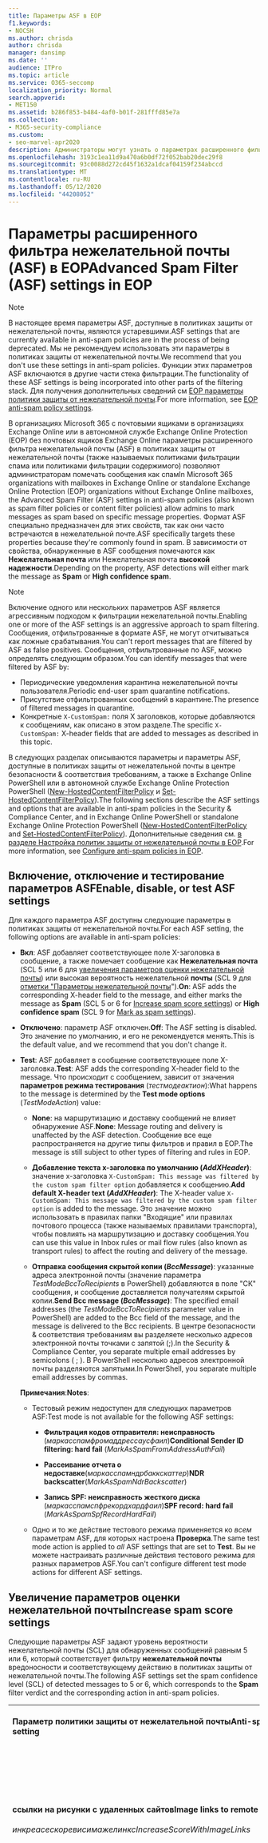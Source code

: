 ```yaml
---
title: Параметры ASF в EOP
f1.keywords:
- NOCSH
ms.author: chrisda
author: chrisda
manager: dansimp
ms.date: ''
audience: ITPro
ms.topic: article
ms.service: O365-seccomp
localization_priority: Normal
search.appverid:
- MET150
ms.assetid: b286f853-b484-4af0-b01f-281fffd85e7a
ms.collection:
- M365-security-compliance
ms.custom:
- seo-marvel-apr2020
description: Администраторы могут узнать о параметрах расширенного фильтра нежелательной почты (ASF), доступных в политиках защиты от нежелательной почты в Exchange Online Protection (EOP).
ms.openlocfilehash: 3193c1ea11d9a470a6b0df72f052bab20dec29f8
ms.sourcegitcommit: 93c0088d272cd45f1632a1dcaf04159f234abccd
ms.translationtype: MT
ms.contentlocale: ru-RU
ms.lasthandoff: 05/12/2020
ms.locfileid: "44208052"
---
```

# <a name="advanced-spam-filter-asf-settings-in-eop"></a><span data-ttu-id="f123a-103">Параметры расширенного фильтра нежелательной почты (ASF) в EOP</span><span class="sxs-lookup"><span data-stu-id="f123a-103">Advanced Spam Filter (ASF) settings in EOP</span></span>

> [!NOTE]
> <span data-ttu-id="f123a-104">В настоящее время параметры ASF, доступные в политиках защиты от нежелательной почты, являются устаревшими.</span><span class="sxs-lookup"><span data-stu-id="f123a-104">ASF settings that are currently available in anti-spam policies are in the process of being deprecated.</span></span> <span data-ttu-id="f123a-105">Мы не рекомендуем использовать эти параметры в политиках защиты от нежелательной почты.</span><span class="sxs-lookup"><span data-stu-id="f123a-105">We recommend that you don't use these settings in anti-spam policies.</span></span> <span data-ttu-id="f123a-106">Функции этих параметров ASF включаются в другие части стека фильтрации.</span><span class="sxs-lookup"><span data-stu-id="f123a-106">The functionality of these ASF settings is being incorporated into other parts of the filtering stack.</span></span> <span data-ttu-id="f123a-107">Для получения дополнительных сведений см [EOP параметры политики защиты от нежелательной почты](recommended-settings-for-eop-and-office365-atp.md#eop-anti-spam-policy-settings).</span><span class="sxs-lookup"><span data-stu-id="f123a-107">For more information, see [EOP anti-spam policy settings](recommended-settings-for-eop-and-office365-atp.md#eop-anti-spam-policy-settings).</span></span>

<span data-ttu-id="f123a-108">В организациях Microsoft 365 с почтовыми ящиками в организациях Exchange Online или в автономной службе Exchange Online Protection (EOP) без почтовых ящиков Exchange Online параметры расширенного фильтра нежелательной почты (ASF) в политиках защиты от нежелательной почты (также называемых политиками фильтрации спама или политиками фильтрации содержимого) позволяют администраторам помечать сообщения как спам</span><span class="sxs-lookup"><span data-stu-id="f123a-108">In Microsoft 365 organizations with mailboxes in Exchange Online or standalone Exchange Online Protection (EOP) organizations without Exchange Online mailboxes, the Advanced Spam Filter (ASF) settings in anti-spam policies (also known as spam filter policies or content filter policies) allow admins to mark messages as spam based on specific message properties.</span></span> <span data-ttu-id="f123a-109">Формат ASF специально предназначен для этих свойств, так как они часто встречаются в нежелательной почте.</span><span class="sxs-lookup"><span data-stu-id="f123a-109">ASF specifically targets these properties because they're commonly found in spam.</span></span> <span data-ttu-id="f123a-110">В зависимости от свойства, обнаруженные в ASF сообщения помечаются как **Нежелательная почта** или Нежелательная почта **высокой надежности**.</span><span class="sxs-lookup"><span data-stu-id="f123a-110">Depending on the property, ASF detections will either mark the message as **Spam** or **High confidence spam**.</span></span>

> [!NOTE]
> <span data-ttu-id="f123a-111">Включение одного или нескольких параметров ASF является агрессивным подходом к фильтрации нежелательной почты.</span><span class="sxs-lookup"><span data-stu-id="f123a-111">Enabling one or more of the ASF settings is an aggressive approach to spam filtering.</span></span> <span data-ttu-id="f123a-112">Сообщения, отфильтрованные в формате ASF, не могут отчитываться как ложные срабатывания.</span><span class="sxs-lookup"><span data-stu-id="f123a-112">You can't report messages that are filtered by ASF as false positives.</span></span> <span data-ttu-id="f123a-113">Сообщения, отфильтрованные по ASF, можно определять следующим образом.</span><span class="sxs-lookup"><span data-stu-id="f123a-113">You can identify messages that were filtered by ASF by:</span></span> <ul><li><span data-ttu-id="f123a-114">Периодические уведомления карантина нежелательной почты пользователя.</span><span class="sxs-lookup"><span data-stu-id="f123a-114">Periodic end-user spam quarantine notifications.</span></span></li><li><span data-ttu-id="f123a-115">Присутствие отфильтрованных сообщений в карантине.</span><span class="sxs-lookup"><span data-stu-id="f123a-115">The presence of filtered messages in quarantine.</span></span></li><li><span data-ttu-id="f123a-116">Конкретные `X-CustomSpam:` поля X заголовков, которые добавляются к сообщениям, как описано в этом разделе.</span><span class="sxs-lookup"><span data-stu-id="f123a-116">The specific `X-CustomSpam:` X-header fields that are added to messages as described in this topic.</span></span></li></ul>

<span data-ttu-id="f123a-117">В следующих разделах описываются параметры и параметры ASF, доступные в политиках защиты от нежелательной почты в центре безопасности & соответствия требованиям, а также в Exchange Online PowerShell или в автономной службе Exchange Online Protection PowerShell ([New-HostedContentFilterPolicy](https://docs.microsoft.com/powershell/module/exchange/antispam-antimalware/new-hostedcontentfilterpolicy) и [Set-HostedContentFilterPolicy](https://docs.microsoft.com/powershell/module/exchange/antispam-antimalware/set-hostedcontentfilterpolicy)).</span><span class="sxs-lookup"><span data-stu-id="f123a-117">The following sections describe the ASF settings and options that are available in anti-spam policies in the Security & Compliance Center, and in Exchange Online PowerShell or standalone Exchange Online Protection PowerShell ([New-HostedContentFilterPolicy](https://docs.microsoft.com/powershell/module/exchange/antispam-antimalware/new-hostedcontentfilterpolicy) and [Set-HostedContentFilterPolicy](https://docs.microsoft.com/powershell/module/exchange/antispam-antimalware/set-hostedcontentfilterpolicy)).</span></span> <span data-ttu-id="f123a-118">Дополнительные сведения см. [в разделе Настройка политик защиты от нежелательной почты в EOP](configure-your-spam-filter-policies.md).</span><span class="sxs-lookup"><span data-stu-id="f123a-118">For more information, see [Configure anti-spam policies in EOP](configure-your-spam-filter-policies.md).</span></span>

## <a name="enable-disable-or-test-asf-settings"></a><span data-ttu-id="f123a-119">Включение, отключение и тестирование параметров ASF</span><span class="sxs-lookup"><span data-stu-id="f123a-119">Enable, disable, or test ASF settings</span></span>

<span data-ttu-id="f123a-120">Для каждого параметра ASF доступны следующие параметры в политиках защиты от нежелательной почты.</span><span class="sxs-lookup"><span data-stu-id="f123a-120">For each ASF setting, the following options are available in anti-spam policies:</span></span>

- <span data-ttu-id="f123a-121">**Вкл**: ASF добавляет соответствующее поле X-заголовка в сообщение, а также помечает сообщение как **Нежелательная почта** (SCL 5 или 6 для [увеличения параметров оценки нежелательной почты](#increase-spam-score-settings)) или высокая вероятность нежелательной **почты** (SCL 9 для [отметки "Параметры нежелательной почты](#mark-as-spam-settings)").</span><span class="sxs-lookup"><span data-stu-id="f123a-121">**On**: ASF adds the corresponding X-header field to the message, and either marks the message as **Spam** (SCL 5 or 6 for [Increase spam score settings](#increase-spam-score-settings)) or **High confidence spam** (SCL 9 for [Mark as spam settings](#mark-as-spam-settings)).</span></span>

- <span data-ttu-id="f123a-122">**Отключено**: параметр ASF отключен.</span><span class="sxs-lookup"><span data-stu-id="f123a-122">**Off**: The ASF setting is disabled.</span></span> <span data-ttu-id="f123a-123">Это значение по умолчанию, и его не рекомендуется менять.</span><span class="sxs-lookup"><span data-stu-id="f123a-123">This is the default value, and we recommend that you don't change it.</span></span>

- <span data-ttu-id="f123a-124">**Test**: ASF добавляет в сообщение соответствующее поле X-заголовка.</span><span class="sxs-lookup"><span data-stu-id="f123a-124">**Test**: ASF adds the corresponding X-header field to the message.</span></span> <span data-ttu-id="f123a-125">Что происходит с сообщением, зависит от значения **параметров режима тестирования** (*тестмодеактион*):</span><span class="sxs-lookup"><span data-stu-id="f123a-125">What happens to the message is determined by the **Test mode options** (*TestModeAction*) value:</span></span>

  - <span data-ttu-id="f123a-126">**None**: на маршрутизацию и доставку сообщений не влияет обнаружение ASF.</span><span class="sxs-lookup"><span data-stu-id="f123a-126">**None**: Message routing and delivery is unaffected by the ASF detection.</span></span> <span data-ttu-id="f123a-127">Сообщение все еще распространяется на другие типы фильтров и правил в EOP.</span><span class="sxs-lookup"><span data-stu-id="f123a-127">The message is still subject to other types of filtering and rules in EOP.</span></span>

  - <span data-ttu-id="f123a-128">**Добавление текста x-заголовка по умолчанию (*AddXHeader*)**: значение x-заголовка `X-CustomSpam: This message was filtered by the custom spam filter option` добавляется к сообщению.</span><span class="sxs-lookup"><span data-stu-id="f123a-128">**Add default X-header text (*AddXHeader*)**: The X-header value `X-CustomSpam: This message was filtered by the custom spam filter option` is added to the message.</span></span> <span data-ttu-id="f123a-129">Это значение можно использовать в правилах папки "Входящие" или правилах почтового процесса (также называемых правилами транспорта), чтобы повлиять на маршрутизацию и доставку сообщения.</span><span class="sxs-lookup"><span data-stu-id="f123a-129">You can use this value in Inbox rules or mail flow rules (also known as transport rules) to affect the routing and delivery of the message.</span></span>

  - <span data-ttu-id="f123a-130">**Отправка сообщения скрытой копии (*BccMessage*)**: указанные адреса электронной почты (значение параметра *TestModeBccToRecipients* в PowerShell) добавляются в поле "СК" сообщения, и сообщение доставляется получателям скрытой копии.</span><span class="sxs-lookup"><span data-stu-id="f123a-130">**Send Bcc message (*BccMessage*)**: The specified email addresses (the *TestModeBccToRecipients* parameter value in PowerShell) are added to the Bcc field of the message, and the message is delivered to the Bcc recipients.</span></span> <span data-ttu-id="f123a-131">В центре безопасности & соответствия требованиям вы разделяете несколько адресов электронной почты точками с запятой (;).</span><span class="sxs-lookup"><span data-stu-id="f123a-131">In the Security & Compliance Center, you separate multiple email addresses by semicolons ( ; ).</span></span> <span data-ttu-id="f123a-132">В PowerShell несколько адресов электронной почты разделяются запятыми.</span><span class="sxs-lookup"><span data-stu-id="f123a-132">In PowerShell, you separate multiple email addresses by commas.</span></span>

  <span data-ttu-id="f123a-133">**Примечания**:</span><span class="sxs-lookup"><span data-stu-id="f123a-133">**Notes**:</span></span>

  - <span data-ttu-id="f123a-134">Тестовый режим недоступен для следующих параметров ASF:</span><span class="sxs-lookup"><span data-stu-id="f123a-134">Test mode is not available for the following ASF settings:</span></span>

    - <span data-ttu-id="f123a-135">**Фильтрация кодов отправителя: неисправность** (*маркасспамфромаддрессаусфаил*)</span><span class="sxs-lookup"><span data-stu-id="f123a-135">**Conditional Sender ID filtering: hard fail** (*MarkAsSpamFromAddressAuthFail*)</span></span>

    - <span data-ttu-id="f123a-136">**Рассеивание отчета о недоставке**(*маркасспамндрбаккскаттер*)</span><span class="sxs-lookup"><span data-stu-id="f123a-136">**NDR backscatter**(*MarkAsSpamNdrBackscatter*)</span></span>

    - <span data-ttu-id="f123a-137">**Запись SPF: неисправность жесткого диска** (*маркасспамспфрекордхардфаил*)</span><span class="sxs-lookup"><span data-stu-id="f123a-137">**SPF record: hard fail** (*MarkAsSpamSpfRecordHardFail*)</span></span>

  - <span data-ttu-id="f123a-138">Одно и то же действие тестового режима применяется ко *всем* параметрам ASF, для которых настроена **Проверка**.</span><span class="sxs-lookup"><span data-stu-id="f123a-138">The same test mode action is applied to *all* ASF settings that are set to **Test**.</span></span> <span data-ttu-id="f123a-139">Вы не можете настраивать различные действия тестового режима для разных параметров ASF.</span><span class="sxs-lookup"><span data-stu-id="f123a-139">You can't configure different test mode actions for different ASF settings.</span></span>

## <a name="increase-spam-score-settings"></a><span data-ttu-id="f123a-140">Увеличение параметров оценки нежелательной почты</span><span class="sxs-lookup"><span data-stu-id="f123a-140">Increase spam score settings</span></span>

<span data-ttu-id="f123a-141">Следующие параметры ASF задают уровень вероятности нежелательной почты (SCL) для обнаруженных сообщений равным 5 или 6, который соответствует фильтру **нежелательной почты** вредоносности и соответствующему действию в политиках защиты от нежелательной почты.</span><span class="sxs-lookup"><span data-stu-id="f123a-141">The following ASF settings set the spam confidence level (SCL) of detected messages to 5 or 6, which corresponds to the **Spam** filter verdict and the corresponding action in anti-spam policies.</span></span>

||||
|---|---|---|
|<span data-ttu-id="f123a-142">**Параметр политики защиты от нежелательной почты**</span><span class="sxs-lookup"><span data-stu-id="f123a-142">**Anti-spam policy setting**</span></span>|<span data-ttu-id="f123a-143">**Описание**</span><span class="sxs-lookup"><span data-stu-id="f123a-143">**Description**</span></span>|<span data-ttu-id="f123a-144">**Добавленный заголовок X**</span><span class="sxs-lookup"><span data-stu-id="f123a-144">**X-header added**</span></span>|
|<span data-ttu-id="f123a-145">**ссылки на рисунки с удаленных сайтов**</span><span class="sxs-lookup"><span data-stu-id="f123a-145">**Image links to remote sites**</span></span> <br/><br/> <span data-ttu-id="f123a-146">*инкреасескоревисимажелинкс*</span><span class="sxs-lookup"><span data-stu-id="f123a-146">*IncreaseScoreWithImageLinks*</span></span>|<span data-ttu-id="f123a-147">Сообщения, содержащие `<Img>` HTML-теги и ссылки на удаленные сайты (например, по протоколу HTTP), помечаются как нежелательная почта.</span><span class="sxs-lookup"><span data-stu-id="f123a-147">Messages that contain `<Img>` HTML tag links to remote sites (for example, using http) are marked as spam.</span></span>|`X-CustomSpam: Image links to remote sites`|
|<span data-ttu-id="f123a-148">**перенаправление URL-адреса на другой порт**</span><span class="sxs-lookup"><span data-stu-id="f123a-148">**URL redirect to other port**</span></span> <br/><br/> <span data-ttu-id="f123a-149">*инкреасескоревисредиректтусерпорт*</span><span class="sxs-lookup"><span data-stu-id="f123a-149">*IncreaseScoreWithRedirectToOtherPort*</span></span>|<span data-ttu-id="f123a-150">Сообщение, которое содержит гиперссылки, перенаправляемые на порты TCP, отличные от 80 (HTTP), 8080 (альтернативный HTTP) или 443 (HTTPS), помечаются как нежелательная почта.</span><span class="sxs-lookup"><span data-stu-id="f123a-150">Message that contain hyperlinks that redirect to TCP ports other than 80 (HTTP), 8080 (alternate HTTP), or 443 (HTTPS) are marked as spam.</span></span>|`X-CustomSpam: URL redirect to other port`|
|<span data-ttu-id="f123a-151">**Числовой IP-адрес в URL-адресе**</span><span class="sxs-lookup"><span data-stu-id="f123a-151">**Numeric IP address in URL**</span></span> <br/><br/> <span data-ttu-id="f123a-152">*инкреасескоревиснумериЦипс*</span><span class="sxs-lookup"><span data-stu-id="f123a-152">*IncreaseScoreWithNumericIps*</span></span>|<span data-ttu-id="f123a-153">Сообщения, содержащие числовые URL-адреса (обычно IP-адреса), помечаются как нежелательная почта.</span><span class="sxs-lookup"><span data-stu-id="f123a-153">Messages that contain numeric-based URLs (typically, IP addresses) are marked as spam.</span></span>|`X-CustomSpam: Numeric IP in URL`|
|<span data-ttu-id="f123a-154">**URL-адрес сайта в домене .biz или .info**</span><span class="sxs-lookup"><span data-stu-id="f123a-154">**URL to .biz or .info websites**</span></span> <br/><br/> <span data-ttu-id="f123a-155">*инкреасескоревисбизоринфаурлс*</span><span class="sxs-lookup"><span data-stu-id="f123a-155">*IncreaseScoreWithBizOrInfoUrls*</span></span>|<span data-ttu-id="f123a-156">Сообщения, содержащие ссылки на. biz или. info в тексте сообщения, помечаются как нежелательная почта.</span><span class="sxs-lookup"><span data-stu-id="f123a-156">Messages that contain .biz or .info links in the body of the message are marked as spam.</span></span>|`X-CustomSpam: URL to .biz or .info websites`|
|

## <a name="mark-as-spam-settings"></a><span data-ttu-id="f123a-157">Пометить как параметры нежелательной почты</span><span class="sxs-lookup"><span data-stu-id="f123a-157">Mark as spam settings</span></span>

<span data-ttu-id="f123a-158">Следующие параметры ASF устанавливают для обнаруженных сообщений вероятность вероятности нежелательной почты равным 9, что соответствует фильтру нежелательной **почты высокой надежности** вредоносности и соответствующему действию в политиках защиты от нежелательной почты.</span><span class="sxs-lookup"><span data-stu-id="f123a-158">The following ASF settings set the SCL of detected messages to 9, which corresponds to the **High confidence spam** filter verdict and the corresponding action in anti-spam policies.</span></span>

||||
|---|---|---|
|<span data-ttu-id="f123a-159">**Параметр политики защиты от нежелательной почты**</span><span class="sxs-lookup"><span data-stu-id="f123a-159">**Anti-spam policy setting**</span></span>|<span data-ttu-id="f123a-160">**Описание**</span><span class="sxs-lookup"><span data-stu-id="f123a-160">**Description**</span></span>|<span data-ttu-id="f123a-161">**Добавленный заголовок X**</span><span class="sxs-lookup"><span data-stu-id="f123a-161">**X-header added**</span></span>|
|<span data-ttu-id="f123a-162">**Пустые сообщения**</span><span class="sxs-lookup"><span data-stu-id="f123a-162">**Empty messages**</span></span> <br/><br/> <span data-ttu-id="f123a-163">*маркасспамемптимессажес*</span><span class="sxs-lookup"><span data-stu-id="f123a-163">*MarkAsSpamEmptyMessages*</span></span>|<span data-ttu-id="f123a-164">Сообщения без темы, в тексте сообщения нет содержимого, а вложения с высокой достоверностью не помечаются как нежелательная почта.</span><span class="sxs-lookup"><span data-stu-id="f123a-164">Messages with no subject, no content in the message body, and no attachments are marked as high confidence spam.</span></span>|`X-CustomSpam: Empty Message`|
|<span data-ttu-id="f123a-165">**JavaScript или VBScript в HTML**</span><span class="sxs-lookup"><span data-stu-id="f123a-165">**JavaScript or VBScript in HTML**</span></span> <br/><br/> <span data-ttu-id="f123a-166">*маркасспамжаваскриптинхтмл*</span><span class="sxs-lookup"><span data-stu-id="f123a-166">*MarkAsSpamJavaScriptInHtml*</span></span>|<span data-ttu-id="f123a-167">Сообщения, использующие JavaScript или Visual Basic Script Edition в HTML, помечаются как нежелательная почта высокой достоверности.</span><span class="sxs-lookup"><span data-stu-id="f123a-167">Messages that use JavaScript or Visual Basic Script Edition in HTML are marked as high confidence spam.</span></span> <br/><br/> <span data-ttu-id="f123a-168">Эти языки сценариев используются в сообщениях электронной почты для автоматического выполнения определенных действий.</span><span class="sxs-lookup"><span data-stu-id="f123a-168">These scripting languages are used in email messages to cause specific actions to automatically occur.</span></span>|`X-CustomSpam: Javascript or VBscript tags in HTML`|
|<span data-ttu-id="f123a-169">**Теги Frame или IFrame в HTML**</span><span class="sxs-lookup"><span data-stu-id="f123a-169">**Frame or IFrame tags in HTML**</span></span> <br><br/> <span data-ttu-id="f123a-170">*маркасспамфрамесинхтмл*</span><span class="sxs-lookup"><span data-stu-id="f123a-170">*MarkAsSpamFramesInHtml*</span></span>|<span data-ttu-id="f123a-171">Сообщения, содержащие `<frame>` или `<iframe>` теги HTML, помечены как нежелательная почта высокой достоверности.</span><span class="sxs-lookup"><span data-stu-id="f123a-171">Messages that contain `<frame>` or `<iframe>` HTML tags are marked as high confidence spam.</span></span> <br/><br/> <span data-ttu-id="f123a-172">Эти теги используются в сообщениях электронной почты, чтобы отформатировать страницу для отображения текста или графики.</span><span class="sxs-lookup"><span data-stu-id="f123a-172">These tags are used in email messages to format the page for displaying text or graphics.</span></span>|`X-CustomSpam: IFRAME or FRAME in HTML`|
|<span data-ttu-id="f123a-173">**Теги Object в HTML**</span><span class="sxs-lookup"><span data-stu-id="f123a-173">**Object tags in HTML**</span></span> <br><br/> <span data-ttu-id="f123a-174">*маркасспамобжекттагсинхтмл*</span><span class="sxs-lookup"><span data-stu-id="f123a-174">*MarkAsSpamObjectTagsInHtml*</span></span>|<span data-ttu-id="f123a-175">Сообщения, содержащие `<object>` теги HTML, помечаются как нежелательная почта высокой достоверности.</span><span class="sxs-lookup"><span data-stu-id="f123a-175">Messages that contain `<object>` HTML tags are marked as high confidence spam.</span></span> <br/><br/> <span data-ttu-id="f123a-176">Этот тег позволяет запускать подключаемые модули или приложения в окне HTML.</span><span class="sxs-lookup"><span data-stu-id="f123a-176">This tag allows plug-ins or applications to run in an HTML window.</span></span>|`X-CustomSpam: Object tag in html`|
|<span data-ttu-id="f123a-177">**Теги Embed в HTML**</span><span class="sxs-lookup"><span data-stu-id="f123a-177">**Embed tags in HTML**</span></span> <br><br/> <span data-ttu-id="f123a-178">*маркасспамембедтагсинхтмл*</span><span class="sxs-lookup"><span data-stu-id="f123a-178">*MarkAsSpamEmbedTagsInHtml*</span></span>|<span data-ttu-id="f123a-179">Сообщение, содержащее `<embed>` теги HTML, помечены как нежелательная почта высокой достоверности.</span><span class="sxs-lookup"><span data-stu-id="f123a-179">Message that contain `<embed>` HTML tags are marked as high confidence spam.</span></span> <br/><br/> <span data-ttu-id="f123a-180">Этот тег позволяет внедрять различные виды документов с различными типами данных в HTML-документе (например, звуки, фильмы или изображения).</span><span class="sxs-lookup"><span data-stu-id="f123a-180">This tag allows the embedding of different kinds of documents of varying data types in an HTML document (for example, sounds, movies, or pictures).</span></span>|`X-CustomSpam: Embed tag in html`|
|<span data-ttu-id="f123a-181">**Теги Form в HTML**</span><span class="sxs-lookup"><span data-stu-id="f123a-181">**Form tags in HTML**</span></span> <br><br/> <span data-ttu-id="f123a-182">*маркасспамформтагсинхтмл*</span><span class="sxs-lookup"><span data-stu-id="f123a-182">*MarkAsSpamFormTagsInHtml*</span></span>|<span data-ttu-id="f123a-183">Сообщения, содержащие `<form>` теги HTML, помечаются как нежелательная почта высокой достоверности.</span><span class="sxs-lookup"><span data-stu-id="f123a-183">Messages that contain `<form>` HTML tags are marked as high confidence spam.</span></span> <br/><br/> <span data-ttu-id="f123a-184">Этот тег используется для создания форм веб-сайта.</span><span class="sxs-lookup"><span data-stu-id="f123a-184">This tag is used to create website forms.</span></span> <span data-ttu-id="f123a-185">Рекламные почтовые сообщения часто содержат этот тег, чтобы запрашивать у получателя ту или иную информацию.</span><span class="sxs-lookup"><span data-stu-id="f123a-185">Email advertisements often include this tag to solicit information from the recipient.</span></span>|`X-CustomSpam: Form tag in html`|
|<span data-ttu-id="f123a-186">**Веб-маяки в HTML**</span><span class="sxs-lookup"><span data-stu-id="f123a-186">**Web bugs in HTML**</span></span> <br><br/> <span data-ttu-id="f123a-187">*маркасспамвеббугсинхтмл*</span><span class="sxs-lookup"><span data-stu-id="f123a-187">*MarkAsSpamWebBugsInHtml*</span></span>|<span data-ttu-id="f123a-188">*Веб-ошибка* (также называется *веб-маяком*) — это графический элемент (как правило, например, с одной точки на один пиксель), используемый в сообщениях электронной почты, чтобы определить, было ли сообщение прочитано.</span><span class="sxs-lookup"><span data-stu-id="f123a-188">A *web bug* (also known as a *web beacon*) is a graphic element (often as small as one pixel by one pixel) that's used in email messages to determine whether the message was read.</span></span> <br/><br/> <span data-ttu-id="f123a-189">Сообщения, содержащие веб-ошибки, помечаются как нежелательная почта высокой достоверности.</span><span class="sxs-lookup"><span data-stu-id="f123a-189">Messages that contains web bugs are marked as high confidence spam.</span></span> <br/><br/> <span data-ttu-id="f123a-190">В легальных бюллетенях могут использоваться веб-ошибки, несмотря на то, что многие считают это вмешательством конфиденциальности.</span><span class="sxs-lookup"><span data-stu-id="f123a-190">Legitimate newsletters might use web bugs, although many consider this an invasion of privacy.</span></span> |`X-CustomSpam: Web bug`|
|<span data-ttu-id="f123a-191">**Список нежелательных слов**</span><span class="sxs-lookup"><span data-stu-id="f123a-191">**Apply sensitive word list**</span></span> <br><br/> <span data-ttu-id="f123a-192">*маркасспамсенситивевордлист*</span><span class="sxs-lookup"><span data-stu-id="f123a-192">*MarkAsSpamSensitiveWordList*</span></span>|<span data-ttu-id="f123a-193">Майкрософт поддерживает динамический, но нередактируемый список слов, связанных с потенциально нежелательными сообщениями.</span><span class="sxs-lookup"><span data-stu-id="f123a-193">Microsoft maintains a dynamic but non-editable list of words that are associated with potentially offensive messages.</span></span> <br/><br/> <span data-ttu-id="f123a-194">Сообщения, содержащие слова из списка "конфиденциальный" в теме или тексте сообщения, помечаются как нежелательная почта высокой достоверности.</span><span class="sxs-lookup"><span data-stu-id="f123a-194">Messages that contain words from the sensitive word list in the subject or message body are marked as high confidence spam.</span></span>|`X-CustomSpam: Sensitive word in subject/body`|
|<span data-ttu-id="f123a-195">**Запись инфраструктуры политики отправителей: серьезный сбой**</span><span class="sxs-lookup"><span data-stu-id="f123a-195">**SPF record: hard fail**</span></span> <br><br/> <span data-ttu-id="f123a-196">*маркасспамспфрекордхардфаил*</span><span class="sxs-lookup"><span data-stu-id="f123a-196">*MarkAsSpamSpfRecordHardFail*</span></span>|<span data-ttu-id="f123a-197">Сообщения, отправленные с IP-адреса, не указанного в записи SPF политики отправителей в DNS для исходного домена электронной почты, помечаются как нежелательная почта высокой надежности.</span><span class="sxs-lookup"><span data-stu-id="f123a-197">Messages sent from an IP address that isn't specified in the SPF Sender Policy Framework (SPF) record in DNS for the source email domain are marked as high confidence spam.</span></span> <br/><br/> <span data-ttu-id="f123a-198">Тестовый режим недоступен для этого параметра.</span><span class="sxs-lookup"><span data-stu-id="f123a-198">Test mode is not available for this setting.</span></span>|`X-CustomSpam: SPF Record Fail`|
|<span data-ttu-id="f123a-199">**Условная фильтрация идентификатора отправителя: серьезный сбой**</span><span class="sxs-lookup"><span data-stu-id="f123a-199">**Conditional Sender ID filtering: hard fail**</span></span> <br><br/> <span data-ttu-id="f123a-200">*маркасспамфромаддрессаусфаил*</span><span class="sxs-lookup"><span data-stu-id="f123a-200">*MarkAsSpamFromAddressAuthFail*</span></span>|<span data-ttu-id="f123a-201">Сообщения, которые не прошли проверку условного идентификатора отправителя, помечаются как нежелательная почта.</span><span class="sxs-lookup"><span data-stu-id="f123a-201">Messages that hard fail a conditional Sender ID check are marked as spam.</span></span> <br/><br/> <span data-ttu-id="f123a-202">Этот параметр сочетает в себе проверку SPF с ИДЕНТИФИКАТОРом отправителя для защиты от заголовков сообщений, которые содержат подложные отправители.</span><span class="sxs-lookup"><span data-stu-id="f123a-202">This setting combines an SPF check with a Sender ID check to help protect against message headers that contain forged senders.</span></span> <br/><br/> <span data-ttu-id="f123a-203">Тестовый режим недоступен для этого параметра.</span><span class="sxs-lookup"><span data-stu-id="f123a-203">Test mode is not available for this setting.</span></span>|`X-CustomSpam: SPF From Record Fail`|
|<span data-ttu-id="f123a-204">**Подложное уведомление о недоставленном отчете**</span><span class="sxs-lookup"><span data-stu-id="f123a-204">**NDR backscatter**</span></span> <br><br/> <span data-ttu-id="f123a-205">*маркасспамндрбаккскаттер*</span><span class="sxs-lookup"><span data-stu-id="f123a-205">*MarkAsSpamNdrBackscatter*</span></span>|<span data-ttu-id="f123a-206">Нежелательные отчеты о недоставке (также называемые сообщениями о недоставке или сообщениях Bounce *),* вызванные подложными отправителями в сообщениях электронной почты.</span><span class="sxs-lookup"><span data-stu-id="f123a-206">*Backscatter* is useless non-delivery reports (also known as NDRs or bounce messages) caused by forged senders in email messages.</span></span> <span data-ttu-id="f123a-207">Дополнительные сведения см. в разделе [сообщения и EOP](backscatter-messages-and-eop.md).</span><span class="sxs-lookup"><span data-stu-id="f123a-207">For more information, see [Backscatter messages and EOP](backscatter-messages-and-eop.md).</span></span> <br/><br/> <span data-ttu-id="f123a-208">Вам не нужно настраивать этот параметр в следующих средах, так как почтовые отчеты о недоставке доставляются, а почтовые рассеивания помечаются как спам.</span><span class="sxs-lookup"><span data-stu-id="f123a-208">You don't need to configure this setting in the following environments, because legitimate NDRs are delivered, and backscatter is marked as spam:</span></span> <ul><li><span data-ttu-id="f123a-209">Организации Microsoft 365 с почтовыми ящиками Exchange Online.</span><span class="sxs-lookup"><span data-stu-id="f123a-209">Microsoft 365 organizations with Exchange Online mailboxes.</span></span></li><li><span data-ttu-id="f123a-210">Локальные организации электронной почты, в которых выполняется маршрутизация *исходящей* электронной почты через EOP.</span><span class="sxs-lookup"><span data-stu-id="f123a-210">On-premises email organizations where you route *outbound* email through EOP.</span></span></li></ul><br/> <span data-ttu-id="f123a-211">В автономных средах EOP, защищающих входящую почту на локальные почтовые ящики, включение и отключение этого параметра приводит к следующему результату:</span><span class="sxs-lookup"><span data-stu-id="f123a-211">In standalone EOP environments that protect inbound email to on-premises mailboxes, turning this setting on or off has the following result:</span></span> <ul><li> <span data-ttu-id="f123a-212">**Включено**: почтовые отчеты о недоставке доставляются, а почтовые рассеивания помечаются как спам.</span><span class="sxs-lookup"><span data-stu-id="f123a-212">**On**: Legitimate NDRs are delivered, and backscatter is marked as spam.</span></span></li><li><span data-ttu-id="f123a-213">**Выкл**. легальные отчеты о недоставке и почтовые рассеивание проходят через обычную фильтрацию нежелательной</span><span class="sxs-lookup"><span data-stu-id="f123a-213">**Off**: Legitimate NDRs and backscatter go through normal spam filtering.</span></span> <span data-ttu-id="f123a-214">Большинство легальных отчетов о недоставке будут доставлены исходному отправителю сообщения.</span><span class="sxs-lookup"><span data-stu-id="f123a-214">Most legitimate NDRs will be delivered to the original message sender.</span></span> <span data-ttu-id="f123a-215">Некоторые, но не все, Нежелательная почта помечаются как нежелательная почта высокой достоверности.</span><span class="sxs-lookup"><span data-stu-id="f123a-215">Some, but not all, backscatter are marked as high confidence spam.</span></span> <span data-ttu-id="f123a-216">По определению, подточечную диаграмму можно доставить только поддельному отправителю, а не исходному отправителю.</span><span class="sxs-lookup"><span data-stu-id="f123a-216">By definition, backscatter can only be delivered to the spoofed sender, not to the original sender.</span></span></li></ul><br/> <span data-ttu-id="f123a-217">Тестовый режим недоступен для этого параметра.</span><span class="sxs-lookup"><span data-stu-id="f123a-217">Test mode is not available for this setting.</span></span>|`X-CustomSpam: Backscatter NDR`|
|
